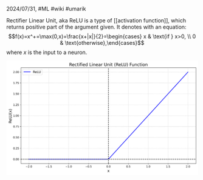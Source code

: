 2024/07/31, #ML #wiki #umarik

Rectifier Linear Unit, aka ReLU is a type of [[activation function]], which returns positive part of the argument given. It denotes with an equation:
$$f(x)=x^+=\max(0,x)=\frac{x+|x|}{2}=\begin{cases} x & \text{if } x>0, \\ 0 & \text{otherwise},\end{cases}$$
where $x$ is the input to a neuron.

![ReLU](../assets/relu_function.png)
